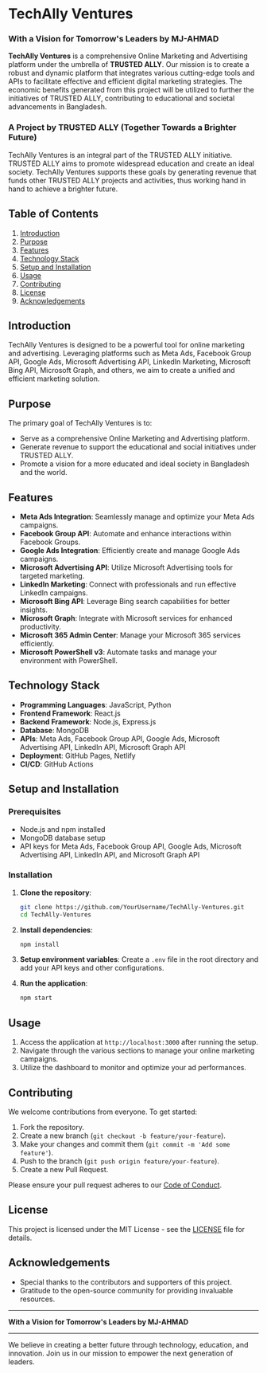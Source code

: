 # TechAlly Ventures

### With a Vision for Tomorrow's Leaders by MJ-AHMAD

**TechAlly Ventures** is a comprehensive Online Marketing and Advertising platform under the umbrella of **TRUSTED ALLY**. Our mission is to create a robust and dynamic platform that integrates various cutting-edge tools and APIs to facilitate effective and efficient digital marketing strategies. The economic benefits generated from this project will be utilized to further the initiatives of TRUSTED ALLY, contributing to educational and societal advancements in Bangladesh.

### A Project by TRUSTED ALLY (Together Towards a Brighter Future)

TechAlly Ventures is an integral part of the TRUSTED ALLY initiative. TRUSTED ALLY aims to promote widespread education and create an ideal society. TechAlly Ventures supports these goals by generating revenue that funds other TRUSTED ALLY projects and activities, thus working hand in hand to achieve a brighter future.

## Table of Contents

1. [Introduction](#introduction)
2. [Purpose](#purpose)
3. [Features](#features)
4. [Technology Stack](#technology-stack)
5. [Setup and Installation](#setup-and-installation)
6. [Usage](#usage)
7. [Contributing](#contributing)
8. [License](#license)
9. [Acknowledgements](#acknowledgements)

## Introduction

TechAlly Ventures is designed to be a powerful tool for online marketing and advertising. Leveraging platforms such as Meta Ads, Facebook Group API, Google Ads, Microsoft Advertising API, LinkedIn Marketing, Microsoft Bing API, Microsoft Graph, and others, we aim to create a unified and efficient marketing solution.

## Purpose

The primary goal of TechAlly Ventures is to:
- Serve as a comprehensive Online Marketing and Advertising platform.
- Generate revenue to support the educational and social initiatives under TRUSTED ALLY.
- Promote a vision for a more educated and ideal society in Bangladesh and the world.

## Features

- **Meta Ads Integration**: Seamlessly manage and optimize your Meta Ads campaigns.
- **Facebook Group API**: Automate and enhance interactions within Facebook Groups.
- **Google Ads Integration**: Efficiently create and manage Google Ads campaigns.
- **Microsoft Advertising API**: Utilize Microsoft Advertising tools for targeted marketing.
- **LinkedIn Marketing**: Connect with professionals and run effective LinkedIn campaigns.
- **Microsoft Bing API**: Leverage Bing search capabilities for better insights.
- **Microsoft Graph**: Integrate with Microsoft services for enhanced productivity.
- **Microsoft 365 Admin Center**: Manage your Microsoft 365 services efficiently.
- **Microsoft PowerShell v3**: Automate tasks and manage your environment with PowerShell.

## Technology Stack

- **Programming Languages**: JavaScript, Python
- **Frontend Framework**: React.js
- **Backend Framework**: Node.js, Express.js
- **Database**: MongoDB
- **APIs**: Meta Ads, Facebook Group API, Google Ads, Microsoft Advertising API, LinkedIn API, Microsoft Graph API
- **Deployment**: GitHub Pages, Netlify
- **CI/CD**: GitHub Actions

## Setup and Installation

### Prerequisites

- Node.js and npm installed
- MongoDB database setup
- API keys for Meta Ads, Facebook Group API, Google Ads, Microsoft Advertising API, LinkedIn API, and Microsoft Graph API

### Installation

1. **Clone the repository**:
   ```bash
   git clone https://github.com/YourUsername/TechAlly-Ventures.git
   cd TechAlly-Ventures
   ```

2. **Install dependencies**:
   ```bash
   npm install
   ```

3. **Setup environment variables**:
   Create a `.env` file in the root directory and add your API keys and other configurations.

4. **Run the application**:
   ```bash
   npm start
   ```

## Usage

1. Access the application at `http://localhost:3000` after running the setup.
2. Navigate through the various sections to manage your online marketing campaigns.
3. Utilize the dashboard to monitor and optimize your ad performances.

## Contributing

We welcome contributions from everyone. To get started:

1. Fork the repository.
2. Create a new branch (`git checkout -b feature/your-feature`).
3. Make your changes and commit them (`git commit -m 'Add some feature'`).
4. Push to the branch (`git push origin feature/your-feature`).
5. Create a new Pull Request.

Please ensure your pull request adheres to our [Code of Conduct](https://mj-ahmad.github.io/TechAlly_Ventures/CC).

## License

This project is licensed under the MIT License - see the [LICENSE](LICENSE) file for details.

## Acknowledgements

- Special thanks to the contributors and supporters of this project.
- Gratitude to the open-source community for providing invaluable resources.

---

**With a Vision for Tomorrow's Leaders by MJ-AHMAD**

---

We believe in creating a better future through technology, education, and innovation. Join us in our mission to empower the next generation of leaders.


